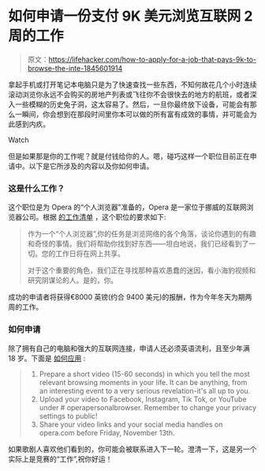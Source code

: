 # 如何申请一份支付 9K 美元浏览互联网 2 周的工作

> 原文：<https://lifehacker.com/how-to-apply-for-a-job-that-pays-9k-to-browse-the-inte-1845601914>

拿起手机或打开笔记本电脑只是为了快速查找一些东西，不知何故花几个小时连续滚动浏览你永远不会购买的房地产列表或飞往你不会很快去的地方的航班，或者深入一些模糊的历史兔子洞，这太容易了。然后，一旦你最终放下设备，可能会有那么一瞬间，你会想到在那段时间里你本可以做的所有富有成效的事情，并可能会为此感到内疚。

Watch

但是如果那是你的工作呢？就是付钱给你的人。嗯，碰巧这样一个职位目前正在申请中。以下是它所涉及的内容以及你如何申请。

### 这是什么工作？

这个职位是为 Opera 的“个人浏览器”准备的，Opera 是一家位于挪威的互联网浏览器公司。根据 [的工作清单](https://jobs.opera.com/p/8b097feb164e-personal-browser) ，这个职位的要求如下:

> 作为一个“个人浏览器”,你的任务是浏览网络的各个角落，谈论你遇到的有趣和奇怪的事情。我们将帮助你找到好东西——坦白地说，我们已经看到了一切。您的工作日将在网上共享。
> 
> 对于这个重要的角色，我们正在寻找那种喜欢愚蠢的迷因，看小海豹视频和研究阴谋论的人。是的，你。

成功的申请者将获得€8000 英镑(约合 9400 美元)的报酬，作为今年冬天为期两周的工作。

### 如何申请

除了拥有自己的电脑和强大的互联网连接，申请人还必须英语流利，且至少年满 18 岁。下面是 [如何应用](https://jobs.opera.com/p/8b097feb164e-personal-browser) :

> 1.  Prepare a short video (15-60 seconds) in which you tell the most relevant browsing moments in your life. It can be anything, from an interesting event to a very serious revelation-it's all up to you.
> 2.  Upload your video to Facebook, Instagram, Tik Tok, or YouTube under # operapersonalbrowser. Remember to change your privacy settings to public!
> 3.  Share your video links and your social media handles on opera.com before Friday, November 13th.

如果歌剧人喜欢他们看到的，你可能会被联系进入下一轮。澄清一下，这是另一个实际上是竞赛的“工作”,祝你好运！